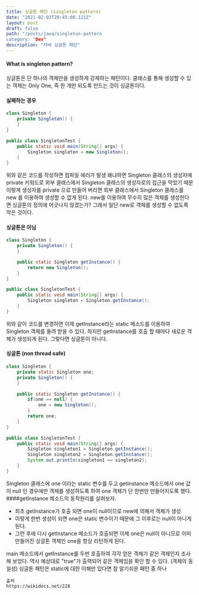 ```yaml
---
title: 싱글톤 패턴 (singleton pattern)
date: "2021-02-03T20:45:00.121Z"
layout: post
draft: false
path: "/posts/java/singleton-pattern
category: "Dev"
description: "자바 싱글톤 패턴"
---
```


#### What is singleton pattern?
싱글톤은 단 하나의 객체만을 생성하게 강제하는 패턴이다.
클래스를 통해 생성할 수 있는 객체는 Only One, 즉 한 개만 되도록 만드는 것이 싱글톤이다.


#### 실패하는 경우
```java
class Singleton {
    private Singleton() {
    }
}

public class SingletonTest {
    public static void main(String[] args) {
        Singleton singleton = new Singleton();
    }
}
```
위와 같은 코드를 작성하면 컴파일 에러가 발생
왜냐하면 Singleton 클래스의 생성자에 private 키워드로 외부 클래스에서 Singleton 클래스의 생성자로의 접근을 막았기 때문
이렇게 생성자를 private 으로 만들어 버리면 외부 클래스에서 Singleton 클래스를 new 를 이용하여 생성할 수 없게 된다.
new를 이용하여 무수히 많은 객체를 생성한다면 싱글톤의 정의에 어긋나지 않겠는가? 그래서 일단 new로 객체를 생성할 수 없도록 막은 것이다.

#### 싱글톤은 아님
```java
class Singleton {
    private Singleton() {
    }

    public static Singleton getInstance() {
        return new Singleton();
    }
}

public class SingletonTest {
    public static void main(String[] args) {
        Singleton singleton = Singleton.getInstance();
    }
}
```
위와 같이 코드를 변경하면 이제 getInstance라는 static 메소드를 이용하여 Singleton 객체를 돌려 받을 수 있다. 
하지만 getInstance를 호출 할 때마다 새로운 객체가 생성되게 된다. 그렇다면 싱글톤이 아니다.

#### 싱글톤 (non thread safe)
```java
class Singleton {
    private static Singleton one;
    private Singleton() {
    }

    public static Singleton getInstance() {
        if(one == null) {
            one = new Singleton();
        }
        return one;
    }
}

public class SingletonTest {
    public static void main(String[] args) {
        Singleton singleton1 = Singleton.getInstance();
        Singleton singleton2 = Singleton.getInstance();
        System.out.println(singleton1 == singleton2);
    }
}
```

Singleton 클래스에 one 이라는 static 변수를 두고 getInstance 메소드에서 one 값이 null 인 경우에만 객체를 생성하도록 하여 one 객체가 단 한번만 만들어지도록 했다.
####getInstance 메소드의 동작원리를 살펴보자.
- 최초 getInstance가 호출 되면 one이 null이므로 new에 의해서 객체가 생성
- 이렇게 한번 생성이 되면 one은 static 변수이기 때문에 그 이후로는 null이 아니게 된다.
- 그런 후에 다시 getInstance 메소드가 호출되면 이제 one은 null이 아니므로 이미 만들어진 싱글톤 객체인 one을 항상 리턴하게 된다.

main 메소드에서 getInstance를 두번 호출하여 각각 얻은 객체가 같은 객체인지 조사 해 보았다. 역시 예상대로 "true"가 출력되어 같은 객체임을 확인 할 수 있다. (객체의 동일성)
싱글톤 패턴은 static에 대한 이해만 있다면 참 알기쉬운 패턴 중 하나


```
출처
https://wikidocs.net/228
```